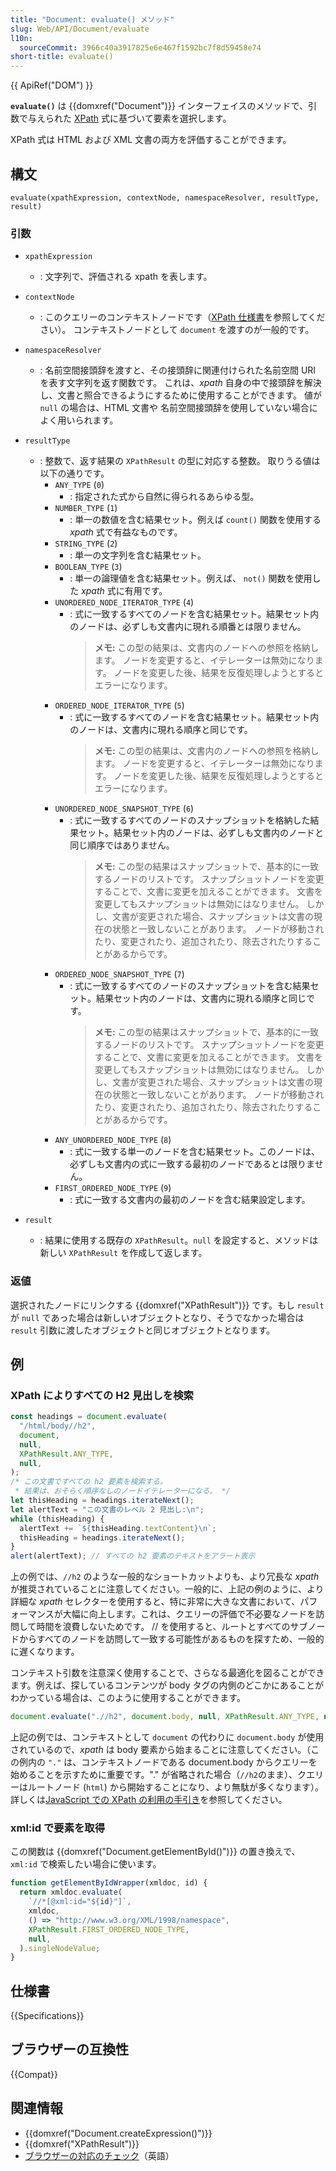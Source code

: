 ```yaml
---
title: "Document: evaluate() メソッド"
slug: Web/API/Document/evaluate
l10n:
  sourceCommit: 3966c40a3917825e6e467f1592bc7f8d59458e74
short-title: evaluate()
---
```


{{ ApiRef("DOM") }}

**`evaluate()`** は {{domxref("Document")}} インターフェイスのメソッドで、引数で与えられた [XPath](/ja/docs/Web/XPath) 式に基づいて要素を選択します。

XPath 式は HTML および XML 文書の両方を評価することができます。

## 構文

```js-nolint
evaluate(xpathExpression, contextNode, namespaceResolver, resultType, result)
```

### 引数

- `xpathExpression`
  - : 文字列で、評価される xpath を表します。
- `contextNode`
  - : このクエリーのコンテキストノードです（[XPath 仕様書](https://www.w3.org/TR/1999/REC-xpath-19991116/)を参照してください）。
    コンテキストノードとして `document` を渡すのが一般的です。
- `namespaceResolver`
  - : 名前空間接頭辞を渡すと、その接頭辞に関連付けられた名前空間 URI を表す文字列を返す関数です。
    これは、_xpath_ 自身の中で接頭辞を解決し、文書と照合できるようにするために使用することができます。
    値が `null` の場合は、HTML 文書や 名前空間接頭辞を使用していない場合によく用いられます。
- `resultType`

  - : 整数で、返す結果の `XPathResult` の型に対応する整数。
    取りうる値は以下の通りです。
    - `ANY_TYPE` (`0`)
      - : 指定された式から自然に得られるあらゆる型。
    - `NUMBER_TYPE` (`1`)
      - : 単一の数値を含む結果セット。例えば `count()` 関数を使用する _xpath_ 式で有益なものです。
    - `STRING_TYPE` (`2`)
      - : 単一の文字列を含む結果セット。
    - `BOOLEAN_TYPE` (`3`)
      - : 単一の論理値を含む結果セット。例えば、 `not()` 関数を使用した _xpath_ 式に有用です。
    - `UNORDERED_NODE_ITERATOR_TYPE` (`4`)
      - : 式に一致するすべてのノードを含む結果セット。結果セット内のノードは、必ずしも文書内に現れる順番とは限りません。
        > **メモ:** この型の結果は、文書内のノードへの参照を格納します。
        > ノードを変更すると、イテレーターは無効になります。
        > ノードを変更した後、結果を反復処理しようとするとエラーになります。
    - `ORDERED_NODE_ITERATOR_TYPE` (`5`)
      - : 式に一致するすべてのノードを含む結果セット。結果セット内のノードは、文書内に現れる順序と同じです。
        > **メモ:** この型の結果は、文書内のノードへの参照を格納します。
        > ノードを変更すると、イテレーターは無効になります。
        > ノードを変更した後、結果を反復処理しようとするとエラーになります。
    - `UNORDERED_NODE_SNAPSHOT_TYPE` (`6`)
      - : 式に一致するすべてのノードのスナップショットを格納した結果セット。結果セット内のノードは、必ずしも文書内のノードと同じ順序ではありません。
        > **メモ:** この型の結果はスナップショットで、基本的に一致するノードのリストです。
        > スナップショットノードを変更することで、文書に変更を加えることができます。
        > 文書を変更してもスナップショットは無効にはなりません。
        > しかし、文書が変更された場合、スナップショットは文書の現在の状態と一致しないことがあります。
        > ノードが移動されたり、変更されたり、追加されたり、除去されたりすることがあるからです。
    - `ORDERED_NODE_SNAPSHOT_TYPE` (`7`)
      - : 式に一致するすべてのノードのスナップショットを含む結果セット。結果セット内のノードは、文書内に現れる順序と同じです。
        > **メモ:** この型の結果はスナップショットで、基本的に一致するノードのリストです。
        > スナップショットノードを変更することで、文書に変更を加えることができます。
        > 文書を変更してもスナップショットは無効にはなりません。
        > しかし、文書が変更された場合、スナップショットは文書の現在の状態と一致しないことがあります。
        > ノードが移動されたり、変更されたり、追加されたり、除去されたりすることがあるからです。
    - `ANY_UNORDERED_NODE_TYPE` (`8`)
      - : 式に一致する単一のノードを含む結果セット。このノードは、必ずしも文書内の式に一致する最初のノードであるとは限りません。
    - `FIRST_ORDERED_NODE_TYPE` (`9`)
      - : 式に一致する文書内の最初のノードを含む結果設定します。

- `result`
  - : 結果に使用する既存の `XPathResult`。`null` を設定すると、メソッドは新しい `XPathResult` を作成して返します。

### 返値

選択されたノードにリンクする {{domxref("XPathResult")}} です。もし `result` が `null` であった場合は新しいオブジェクトとなり、そうでなかった場合は `result` 引数に渡したオブジェクトと同じオブジェクトとなります。

## 例

### XPath によりすべての H2 見出しを検索

```js
const headings = document.evaluate(
  "/html/body//h2",
  document,
  null,
  XPathResult.ANY_TYPE,
  null,
);
/* この文書ですべての h2 要素を検索する。
 * 結果は、おそらく順序なしのノードイテレーターになる。 */
let thisHeading = headings.iterateNext();
let alertText = "この文書のレベル 2 見出し:\n";
while (thisHeading) {
  alertText += `${thisHeading.textContent}\n`;
  thisHeading = headings.iterateNext();
}
alert(alertText); // すべての h2 要素のテキストをアラート表示
```

上の例では、`//h2` のような一般的なショートカットよりも、より冗長な _xpath_ が推奨されていることに注意してください。一般的に、上記の例のように、より詳細な _xpath_ セレクターを使用すると、特に非常に大きな文書において、パフォーマンスが大幅に向上します。これは、クエリーの評価で不必要なノードを訪問して時間を浪費しないためです。 // を使用すると、ルートとすべてのサブノードからすべてのノードを訪問して一致する可能性があるものを探すため、一般的に遅くなります。

コンテキスト引数を注意深く使用することで、さらなる最適化を図ることができます。例えば、探しているコンテンツが body タグの内側のどこかにあることがわかっている場合は、このように使用することができます。

```js
document.evaluate(".//h2", document.body, null, XPathResult.ANY_TYPE, null);
```

上記の例では、コンテキストとして `document` の代わりに `document.body` が使用されているので、_xpath_ は body 要素から始まることに注意してください。（この例内の `"."` は、コンテキストノードである document.body からクエリーを始めることを示すために重要です。"." が省略された場合（`//h2`のまま）、クエリーはルートノード (`html`) から開始することになり、より無駄が多くなります）。
詳しくは[JavaScript での XPath の利用の手引き](/ja/docs/Web/XPath/Introduction_to_using_XPath_in_JavaScript)を参照してください。

### xml:id で要素を取得

この関数は {{domxref("Document.getElementById()")}} の置き換えで、`xml:id` で検索したい場合に使います。

```js
function getElementByIdWrapper(xmldoc, id) {
  return xmldoc.evaluate(
    `//*[@xml:id="${id}"]`,
    xmldoc,
    () => "http://www.w3.org/XML/1998/namespace",
    XPathResult.FIRST_ORDERED_NODE_TYPE,
    null,
  ).singleNodeValue;
}
```

## 仕様書

{{Specifications}}

## ブラウザーの互換性

{{Compat}}

## 関連情報

- {{domxref("Document.createExpression()")}}
- {{domxref("XPathResult")}}
- [ブラウザーの対応のチェック](https://codepen.io/johan/full/DJoqaX)（英語）
